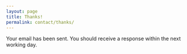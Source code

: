 ```yaml
---
layout: page
title: Thanks!
permalink: contact/thanks/
---
```

Your email has been sent. You should receive a response within the next working day.
